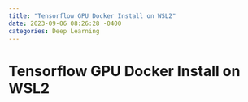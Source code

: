 ```yaml
---
title: "Tensorflow GPU Docker Install on WSL2"
date: 2023-09-06 08:26:28 -0400
categories: Deep Learning
---
```


# Tensorflow GPU Docker Install on WSL2


